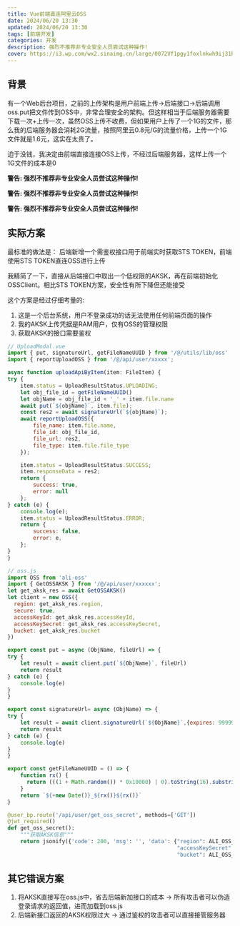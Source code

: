 ```yaml
---
title: Vue前端直连阿里云OSS
date: 2024/06/20 13:30
updated: 2024/06/20 13:30
tags: [前端开发]
categories: 开发
description: 强烈不推荐非专业安全人员尝试这种操作!
cover: https://i3.wp.com/wx2.sinaimg.cn/large/0072Vf1pgy1foxlnkwh9ij31hc0u0tqu.jpg
---
```


##  背景

有一个Web后台项目，之前的上传架构是用户前端上传->后端接口->后端调用oss.put把文件传到OSS中，非常合理安全的架构。但这样相当于后端服务器需要下载一次+上传一次，虽然OSS上传不收费，但如果用户上传了一个1G的文件，那么我的后端服务器会消耗2G流量，按照阿里云0.8元/G的流量价格，上传一个1G文件就是1.6元，这实在太贵了。


迫于没钱，我决定由前端直接连接OSS上传，不经过后端服务器，这样上传一个1G文件的成本是0

**警告: 强烈不推荐非专业安全人员尝试这种操作!**

**警告: 强烈不推荐非专业安全人员尝试这种操作!**

**警告: 强烈不推荐非专业安全人员尝试这种操作!**


##  实际方案

最标准的做法是： 后端新增一个需鉴权接口用于前端实时获取STS TOKEN，前端使用STS TOKEN直连OSS进行上传

我精简了一下，直接从后端接口中取出一个低权限的AKSK，再在前端初始化OSSClient。相比STS TOKEN方案，安全性有所下降但还能接受


这个方案是经过仔细考量的:

1. 这是一个后台系统，用户不登录成功的话无法使用任何前端页面的操作
2. 我的AKSK上传凭据是RAM用户，仅有OSS的管理权限
3. 获取AKSK的接口需要鉴权


```js
// UploadModal.vue
import { put, signatureUrl, getFileNameUUID } from '/@/utils/lib/oss'
import { reportUploadOSS } from '/@/api/user/xxxxx';

async function uploadApiByItem(item: FileItem) {
try {
    item.status = UploadResultStatus.UPLOADING;
    let obj_file_id = getFileNameUUID()
    let objName = obj_file_id + '_' + item.file.name
    await put(`${objName}`, item.file);
    const res2 = await signatureUrl(`${objName}`);
    await reportUploadOSS({
        file_name: item.file.name,
        file_id: obj_file_id,
        file_url: res2,
        file_type: item.file.file_type
    });

    item.status = UploadResultStatus.SUCCESS;
    item.responseData = res2;
    return {
        success: true,
        error: null
    };
} catch (e) {
    console.log(e);
    item.status = UploadResultStatus.ERROR;
    return {
        success: false,
        error: e,
    };
}
}
```


```js
// oss.js
import OSS from 'ali-oss'
import { GetOSSAKSK } from '/@/api/user/xxxxxx';
let get_aksk_res = await GetOSSAKSK()
let client = new OSS({
  region: get_aksk_res.region,
  secure: true,
  accessKeyId: get_aksk_res.accessKeyId,
  accessKeySecret: get_aksk_res.accessKeySecret,
  bucket: get_aksk_res.bucket
})

export const put = async (ObjName, fileUrl) => {  
try {    
    let result = await client.put(`${ObjName}`, fileUrl)    
    return result  
} catch (e) {    
    console.log(e)  
}
}

export const signatureUrl= async (ObjName) => {    
try {        
    let result = await client.signatureUrl(`${ObjName}`,{expires: 999999999})    
    return result  
} catch (e) {    
    console.log(e)  
}
}

export const getFileNameUUID = () => {  
    function rx() {    
      return (((1 + Math.random()) * 0x10000) | 0).toString(16).substring(1)  
    }  
    return `${+new Date()}_${rx()}${rx()}`
}
```



```py
@user_bp.route('/api/user/get_oss_secret', methods=['GET'])
@jwt_required()
def get_oss_secret():
    """获取AKSK信息"""
    return jsonify({'code': 200, 'msg': '', 'data': {"region": ALI_OSS_REGION, "accessKeyId": ALI_OSS_ACCESS_KEY,
                                                     "accessKeySecret": ALI_OSS_SECRET_KEY,
                                                     "bucket": ALI_OSS_BUCKET_NAME}})

```

## 其它错误方案

1. 将AKSK直接写在oss.js中，省去后端新加接口的成本 -> 所有攻击者可以伪造登录请求的返回值，进而加载到oss.js
2. 后端新接口返回的AKSK权限过大 -> 通过鉴权的攻击者可以直接接管服务器